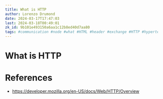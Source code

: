 ```yaml
---
title: What is HTTP
author: Lorenzo Drumond
date: 2024-03-17T17:47:03
last: 2024-03-18T00:49:01
zk_id: 9b101e493150a6aa1c12b8ed40d7aa80
tags: #communication #node #what #HTML #header #exchange #HTTP #hypertext #web #code #network #server #protocol #internet
---
```



# What is HTTP

# References
- https://developer.mozilla.org/en-US/docs/Web/HTTP/Overview
